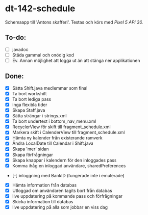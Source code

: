 # dt-142-schedule
Schemaapp till 'Antons skafferi'. Testas och körs med *Pixel 5 API 30*.
## To-do:
- [ ] javadoc
- [ ] Städa gammal och onödig kod
- [ ] Ev. Annan möjlighet att logga ut än att stänga ner applikationen

## Done:
- [x] Sätta Shift.java medlemmar som final
- [x] Ta bort workshift
- [x] Ta bort lediga pass
- [x] inga flexibla tider
- [x] Skapa Staff.java
- [x] Sätta strängar i strings.xml
- [x] Ta bort undertext i bottom\_nav\_menu.xml
- [x] RecyclerView för skift till fragment\_schedule.xml
- [x] Markera skift i CalenderView till fragment\_schedule.xml
- [x] Hämta ny kalender från existerande ramverk
- [x] Ändra LocalDate till Calendar i Shift.java
- [x] Skapa 'mer' sidan
- [x] Skapa förfrågningar
- [x] Skapa knappar i kalendern för den inloggades pass
- [x] Komma ihåg en inloggad användare, sharedPreferences
- [-] inloggning med BankID (fungerade inte i emulerade)
- [x] Hämta information från databas
- [x] Utloggad om användaren tagits bort från databas
- [x] live uppdatering på kommande pass och förfrågningar
- [x] Skicka information till databas
- [x] live uppdatering på alla som jobbar en viss dag
